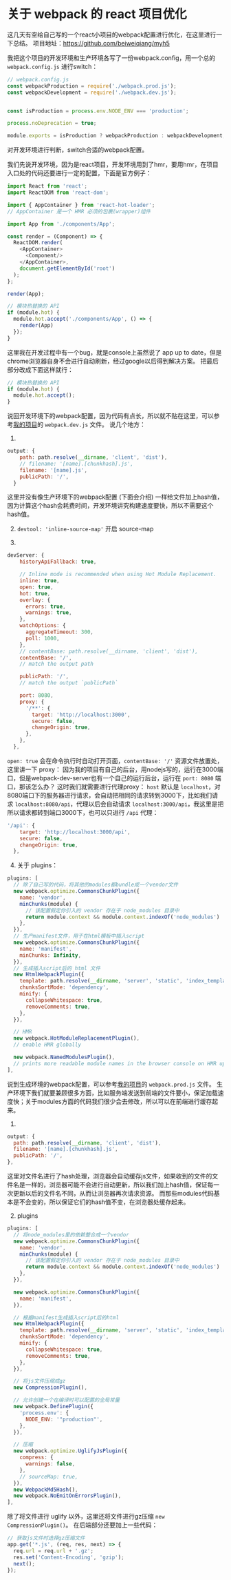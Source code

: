 # 关于 webpack 的 react 项目优化

这几天有空给自己写的一个react小项目的webpack配置进行优化，在这里进行一下总结。
项目地址：https://github.com/beiweiqiang/myh5

我把这个项目的开发环境和生产环境各写了一份webpack.config，用一个总的 `webpack.config.js` 进行switch：

```javascript
// webpack.config.js
const webpackProduction = require('./webpack.prod.js');
const webpackDevelopment = require('./webpack.dev.js');


const isProduction = process.env.NODE_ENV === 'production';

process.noDeprecation = true;

module.exports = isProduction ? webpackProduction : webpackDevelopment;
```

对开发环境进行判断，switch合适的webpack配置。

我们先说开发环境，因为是react项目，开发环境用到了hmr，要用hmr，在项目入口处的代码还要进行一定的配置，下面是官方例子：

``` javascript
import React from 'react';
import ReactDOM from 'react-dom';

import { AppContainer } from 'react-hot-loader';
// AppContainer 是一个 HMR 必须的包裹(wrapper)组件

import App from './components/App';

const render = (Component) => {
  ReactDOM.render(
    <AppContainer>
      <Component/>
    </AppContainer>,
    document.getElementById('root')
  );
};

render(App);

// 模块热替换的 API
if (module.hot) {
  module.hot.accept('./components/App', () => {
    render(App)
  });
}
```

这里我在开发过程中有一个bug，就是console上虽然说了 app up to date，但是chrome浏览器自身不会进行自动刷新，经过google以后得到解决方案。
把最后部分改成下面这样就行：

```javascript
// 模块热替换的 API
if (module.hot) {
  module.hot.accept();
}
```

说回开发环境下的webpack配置，因为代码有点长，所以就不贴在这里，可以参考[我的项目](https://github.com/beiweiqiang/myh5)的 `webpack.dev.js` 文件。
说几个地方：

1. 
```js
output: {
    path: path.resolve(__dirname, 'client', 'dist'),
    // filename: '[name].[chunkhash].js',
    filename: '[name].js',
    publicPath: '/',
  }
```

这里并没有像生产环境下的webpack配置 (下面会介绍) 一样给文件加上hash值，因为计算这个hash会耗费时间，开发环境讲究构建速度要快，所以不需要这个hash值。

2. `devtool: 'inline-source-map'` 开启 source-map

3. 
```js
devServer: {
    historyApiFallback: true,

    // Inline mode is recommended when using Hot Module Replacement.
    inline: true,
    open: true,
    hot: true,
    overlay: {
      errors: true,
      warnings: true,
    },
    watchOptions: {
      aggregateTimeout: 300,
      poll: 1000,
    },
    // contentBase: path.resolve(__dirname, 'client', 'dist'),
    contentBase: '/',
    // match the output path

    publicPath: '/',
    // match the output `publicPath`

    port: 8080,
    proxy: {
      '/**': {
        target: 'http://localhost:3000',
        secure: false,
        changeOrigin: true,
      },
    },
  },
```

`open: true` 会在命令执行时自动打开页面，`contentBase: '/'` 资源文件放置处，这里讲一下 proxy：
因为我的项目有自己的后台，用nodejs写的，运行在3000端口，但是webpack-dev-server也有一个自己的运行后台，运行在 `port: 8080` 端口，那该怎么办？
这时我们就需要进行代理proxy：
`host` 默认是 `localhost`，对8080端口下的服务器进行请求，会自动把相同的请求转到3000下，比如我们请求 `localhost:8080/api`，代理以后会自动请求 `localhost:3000/api`，我这里是把所以请求都转到端口3000下，也可以只进行 `/api` 代理：

```js
'/api': {
    target: 'http://localhost:3000/api',
    secure: false,
    changeOrigin: true,
  },
```

4. 关于 plugins：

```js
plugins: [
  // 除了自己写的代码，将其他的modules都bundle成一个vendor文件
  new webpack.optimize.CommonsChunkPlugin({
    name: 'vendor',
    minChunks(module) {
      // 该配置假定你引入的 vendor 存在于 node_modules 目录中
      return module.context && module.context.indexOf('node_modules') !== -1;
    },
  }),
  // 生产manifest文件，用于在html模板中插入script
  new webpack.optimize.CommonsChunkPlugin({
    name: 'manifest',
    minChunks: Infinity,
  }),
  // 生成插入script后的 html 文件
  new HtmlWebpackPlugin({
    template: path.resolve(__dirname, 'server', 'static', 'index_template.html'),
    chunksSortMode: 'dependency',
    minify: {
      collapseWhitespace: true,
      removeComments: true,
    },
  }),

  // HMR
  new webpack.HotModuleReplacementPlugin(),
  // enable HMR globally

  new webpack.NamedModulesPlugin(),
  // prints more readable module names in the browser console on HMR updates
],
```

说到生成环境的webpack配置，可以参考[我的项目](https://github.com/beiweiqiang/myh5)的 `webpack.prod.js` 文件。
生产环境下我们就要兼顾很多方面，比如服务端发送到前端的文件要小，保证加载速度快；关于modules方面的代码我们很少会去修改，所以可以在前端进行缓存起来。

1. 
```js
output: {
  path: path.resolve(__dirname, 'client', 'dist'),
  filename: '[name].[chunkhash].js',
  publicPath: '/',
},
```

这里对文件名进行了hash处理，浏览器会自动缓存js文件，如果收到的文件的文件名是一样的，浏览器可能不会进行自动更新，所以我们加上hash值，保证每一次更新以后的文件名不同，从而让浏览器再次请求资源。
而那些modules代码基本是不会变的，所以保证它们的hash值不变，在浏览器处缓存起来。

2. plugins
```js
plugins: [
  // 将node_modules里的依赖整合成一个vendor
  new webpack.optimize.CommonsChunkPlugin({
    name: 'vendor',
    minChunks(module) {
      // 该配置假定你引入的 vendor 存在于 node_modules 目录中
      return module.context && module.context.indexOf('node_modules') !== -1;
    },
  }),

  new webpack.optimize.CommonsChunkPlugin({
    name: 'manifest',
  }),

  // 根据manifest生成插入script后的html
  new HtmlWebpackPlugin({
    template: path.resolve(__dirname, 'server', 'static', 'index_template.html'),
    chunksSortMode: 'dependency',
    minify: {
      collapseWhitespace: true,
      removeComments: true,
    },
  }),

  // 将js文件压缩成gz
  new CompressionPlugin(),

  // 允许创建一个在编译时可以配置的全局常量
  new webpack.DefinePlugin({
    'process.env': {
      NODE_ENV: '"production"',
    },
  }),

  // 压缩
  new webpack.optimize.UglifyJsPlugin({
    compress: {
      warnings: false,
    },
    // sourceMap: true,
  }),
  new WebpackMd5Hash(),
  new webpack.NoEmitOnErrorsPlugin(),
],
```

除了将文件进行 uglify 以外，这里还将文件进行gz压缩 `new CompressionPlugin()`。
在后端部分还要加上一些代码：

```js
// 获取js文件时选择gz压缩文件
app.get('*.js', (req, res, next) => {
  req.url = req.url + '.gz';
  res.set('Content-Encoding', 'gzip');
  next();
});
```
